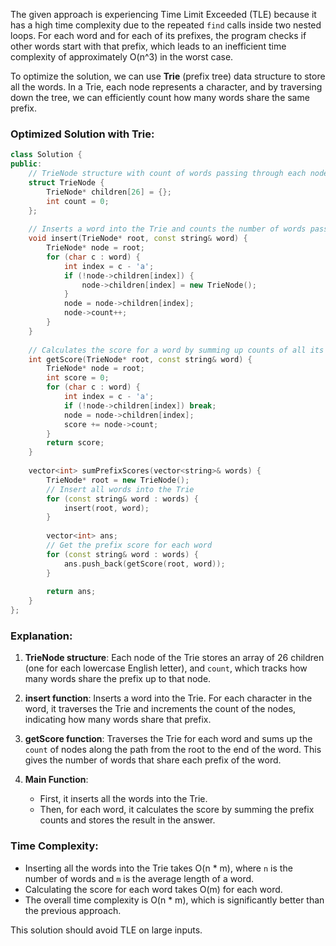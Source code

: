 The given approach is experiencing Time Limit Exceeded (TLE) because it has a high time complexity due to the repeated `find` calls inside two nested loops. For each word and for each of its prefixes, the program checks if other words start with that prefix, which leads to an inefficient time complexity of approximately O(n^3) in the worst case.

To optimize the solution, we can use **Trie** (prefix tree) data structure to store all the words. In a Trie, each node represents a character, and by traversing down the tree, we can efficiently count how many words share the same prefix.

### Optimized Solution with Trie:

```cpp
class Solution {
public:
    // TrieNode structure with count of words passing through each node
    struct TrieNode {
        TrieNode* children[26] = {};
        int count = 0;
    };
    
    // Inserts a word into the Trie and counts the number of words passing through each prefix
    void insert(TrieNode* root, const string& word) {
        TrieNode* node = root;
        for (char c : word) {
            int index = c - 'a';
            if (!node->children[index]) {
                node->children[index] = new TrieNode();
            }
            node = node->children[index];
            node->count++;
        }
    }
    
    // Calculates the score for a word by summing up counts of all its prefixes
    int getScore(TrieNode* root, const string& word) {
        TrieNode* node = root;
        int score = 0;
        for (char c : word) {
            int index = c - 'a';
            if (!node->children[index]) break;
            node = node->children[index];
            score += node->count;
        }
        return score;
    }
    
    vector<int> sumPrefixScores(vector<string>& words) {
        TrieNode* root = new TrieNode();
        // Insert all words into the Trie
        for (const string& word : words) {
            insert(root, word);
        }
        
        vector<int> ans;
        // Get the prefix score for each word
        for (const string& word : words) {
            ans.push_back(getScore(root, word));
        }
        
        return ans;
    }
};
```

### Explanation:

1. **TrieNode structure**: Each node of the Trie stores an array of 26 children (one for each lowercase English letter), and `count`, which tracks how many words share the prefix up to that node.

2. **insert function**: Inserts a word into the Trie. For each character in the word, it traverses the Trie and increments the count of the nodes, indicating how many words share that prefix.

3. **getScore function**: Traverses the Trie for each word and sums up the `count` of nodes along the path from the root to the end of the word. This gives the number of words that share each prefix of the word.

4. **Main Function**: 
    - First, it inserts all the words into the Trie.
    - Then, for each word, it calculates the score by summing the prefix counts and stores the result in the answer.

### Time Complexity:

- Inserting all the words into the Trie takes O(n * m), where `n` is the number of words and `m` is the average length of a word.
- Calculating the score for each word takes O(m) for each word.
- The overall time complexity is O(n * m), which is significantly better than the previous approach.

This solution should avoid TLE on large inputs.
